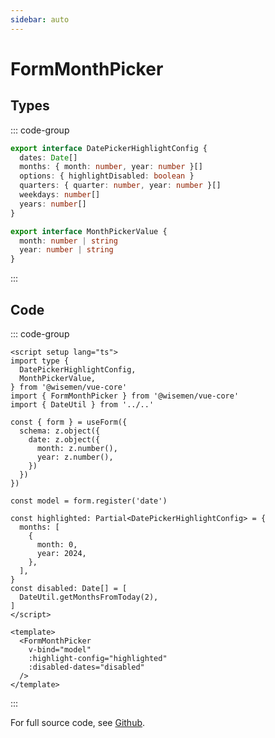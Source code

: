 ```yaml
---
sidebar: auto
---
```



# FormMonthPicker

<!-- @include: ./form-month-picker-meta.md -->

## Types
::: code-group
```ts [DatePickerHighlightConfig]
export interface DatePickerHighlightConfig {
  dates: Date[]
  months: { month: number, year: number }[]
  options: { highlightDisabled: boolean }
  quarters: { quarter: number, year: number }[]
  weekdays: number[]
  years: number[]
}
```
```ts [MonthPickerValue]
export interface MonthPickerValue {
  month: number | string
  year: number | string
}

```
:::

## Code

::: code-group
```vue [Usage]
<script setup lang="ts">
import type {
  DatePickerHighlightConfig,
  MonthPickerValue,
} from '@wisemen/vue-core'
import { FormMonthPicker } from '@wisemen/vue-core'
import { DateUtil } from '../..'

const { form } = useForm({
  schema: z.object({
    date: z.object({
      month: z.number(),
      year: z.number(),
    })
  })
})

const model = form.register('date')

const highlighted: Partial<DatePickerHighlightConfig> = {
  months: [
    {
      month: 0,
      year: 2024,
    },
  ],
}
const disabled: Date[] = [
  DateUtil.getMonthsFromToday(2),
]
</script>
  
<template>
  <FormMonthPicker
    v-bind="model"
    :highlight-config="highlighted"
    :disabled-dates="disabled"
  />
</template>
```
:::

For full source code, see [Github](https://github.com/wisemen-digital/vue-core/blob/main/packages/components/src/components/date/month/FormMonthPicker.vue).
